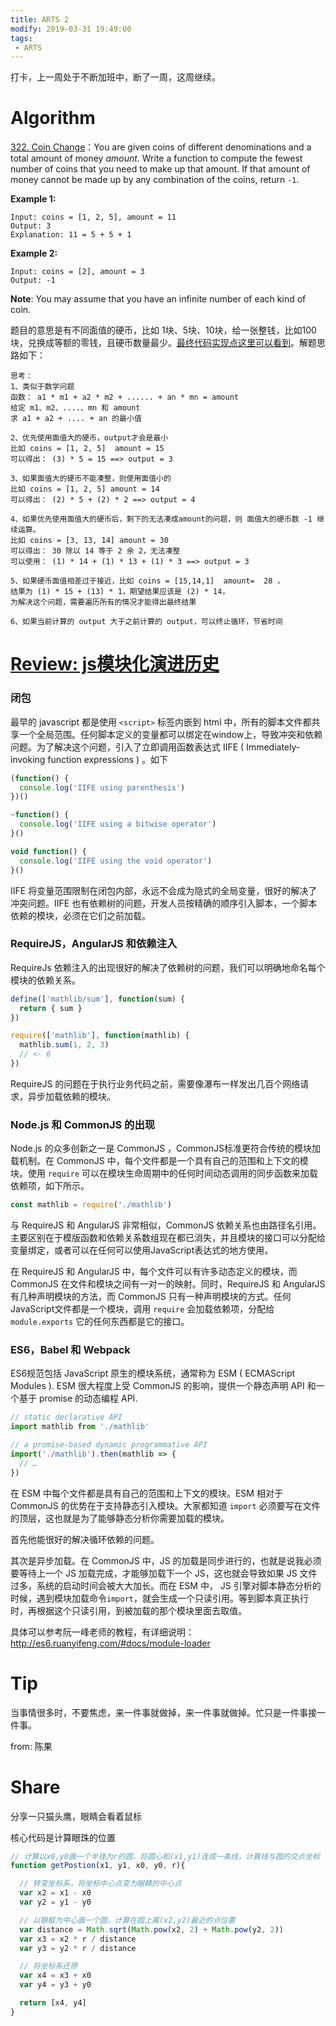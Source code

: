 ```yaml
---
title: ARTS 2
modify: 2019-03-31 19:49:00
tags:
 - ARTS
---
```


打卡，上一周处于不断加班中，断了一周，这周继续。

<!-- more -->

# Algorithm

[322. Coin Change](https://leetcode.com/problems/coin-change)：You are given coins of different denominations and a total amount of money *amount*. Write a function to compute the fewest number of coins that you need to make up that amount. If that amount of money cannot be made up by any combination of the coins, return `-1`.

**Example 1:**

```
Input: coins = [1, 2, 5], amount = 11
Output: 3 
Explanation: 11 = 5 + 5 + 1
```

**Example 2:**

```
Input: coins = [2], amount = 3
Output: -1
```

**Note**:
You may assume that you have an infinite number of each kind of coin.

题目的意思是有不同面值的硬币，比如 1块、5块、10块，给一张整钱，比如100块，兑换成等额的零钱，且硬币数量最少。[最终代码实现点这里可以看到](https://github.com/qpingcode/leetcode-java/blob/master/src/main/java/me/qping/learning/CoinChage.java)。解题思路如下：

```
思考：
1、类似于数学问题
函数： a1 * m1 + a2 * m2 + ...... + an * mn = amount
给定 m1、m2、....、mn 和 amount
求 a1 + a2 + .... + an 的最小值

2、优先使用面值大的硬币，output才会是最小
比如 coins = [1, 2, 5]  amount = 15
可以得出： (3) * 5 = 15 ==> output = 3

3、如果面值大的硬币不能凑整，则使用面值小的
比如 coins = [1, 2, 5] amount = 14
可以得出： (2) * 5 + (2) * 2 ==> output = 4

4、如果优先使用面值大的硬币后，剩下的无法凑成amount的问题，则 面值大的硬币数 -1 继续运算。
比如 coins = [3, 13, 14] amount = 30
可以得出： 30 除以 14 等于 2 余 2，无法凑整
可以使用： (1) * 14 + (1) * 13 + (1) * 3 ==> output = 3

5、如果硬币面值相差过于接近，比如 coins = [15,14,1]  amount=  28 ，
结果为 (1) * 15 + (13) * 1，期望结果应该是 (2) * 14，
为解决这个问题，需要遍历所有的情况才能得出最终结果

6、如果当前计算的 output 大于之前计算的 output，可以终止循环，节省时间
```





# [Review: js模块化演进历史](https://ponyfoo.com/articles/brief-history-of-modularity)

### 闭包

最早的 javascript 都是使用 `<script>` 标签内嵌到 html 中，所有的脚本文件都共享一个全局范围。任何脚本定义的变量都可以绑定在window上，导致冲突和依赖问题。为了解决这个问题，引入了立即调用函数表达式  IIFE  ( Immediately-invoking function expressions  ) 。如下

``` javascript
(function() {
  console.log('IIFE using parenthesis')
})()

~function() {
  console.log('IIFE using a bitwise operator')
}()

void function() {
  console.log('IIFE using the void operator')
}()
```

 IIFE 将变量范围限制在闭包内部，永远不会成为隐式的全局变量，很好的解决了冲突问题。IIFE 也有依赖树的问题，开发人员按精确的顺序引入脚本，一个脚本依赖的模块，必须在它们之前加载。

### RequireJS，AngularJS 和依赖注入

RequireJs 依赖注入的出现很好的解决了依赖树的问题，我们可以明确地命名每个模块的依赖关系。

``` javascript
define(['mathlib/sum'], function(sum) {
  return { sum }
})

require(['mathlib'], function(mathlib) {
  mathlib.sum(1, 2, 3)
  // <- 6
})
```

RequireJS 的问题在于执行业务代码之前，需要像瀑布一样发出几百个网络请求，异步加载依赖的模块。

### Node.js 和 CommonJS 的出现

Node.js 的众多创新之一是 CommonJS ，CommonJS标准更符合传统的模块加载机制。在 CommonJS 中，每个文件都是一个具有自己的范围和上下文的模块。使用 `require` 可以在模块生命周期中的任何时间动态调用的同步函数来加载依赖项，如下所示。

```javascript
const mathlib = require('./mathlib')
```

与 RequireJS 和 AngularJS 非常相似，CommonJS 依赖关系也由路径名引用。主要区别在于模版函数和依赖关系数组现在都已消失，并且模块的接口可以分配给变量绑定，或者可以在任何可以使用JavaScript表达式的地方使用。

在 RequireJS 和 AngularJS 中，每个文件可以有许多动态定义的模块，而 CommonJS 在文件和模块之间有一对一的映射。同时，RequireJS 和 AngularJS 有几种声明模块的方法，而 CommonJS 只有一种声明模块的方式。任何JavaScript文件都是一个模块，调用 `require` 会加载依赖项，分配给 `module.exports` 它的任何东西都是它的接口。

### ES6，Babel 和 Webpack

ES6规范包括 JavaScript 原生的模块系统，通常称为 ESM ( ECMAScript Modules ). ESM 很大程度上受 CommonJS 的影响，提供一个静态声明 API 和一个基于 promise 的动态编程 API.

``` javascript
// static declarative API 
import mathlib from './mathlib'

// a promise-based dynamic programmative API
import('./mathlib').then(mathlib => {
  // …
})
```

在 ESM 中每个文件都是具有自己的范围和上下文的模块。ESM 相对于 CommonJS 的优势在于支持静态引入模块。大家都知道 `import` 必须要写在文件的顶层，这也就是为了能够静态分析你需要加载的模块。

首先他能很好的解决循环依赖的问题。

其次是异步加载。在 CommonJS 中，JS 的加载是同步进行的，也就是说我必须要等待上一个 JS 加载完成，才能够加载下一个 JS，这也就会导致如果 JS 文件过多，系统的启动时间会被大大加长。而在 ESM 中， JS 引擎对脚本静态分析的时候，遇到模块加载命令`import`，就会生成一个只读引用。等到脚本真正执行时，再根据这个只读引用，到被加载的那个模块里面去取值。

具体可以参考阮一峰老师的教程，有详细说明：<http://es6.ruanyifeng.com/#docs/module-loader>





# Tip

当事情很多时，不要焦虑，来一件事就做掉，来一件事就做掉。忙只是一件事接一件事。

from: 陈果





# Share

分享一只猫头鹰，眼睛会看着鼠标

<plugin name="plugin-owl" params="{}"></plugin>

核心代码是计算眼珠的位置

``` javascript
// 计算以x0,y0画一个半径为r的圆，将圆心和(x1,y1)连成一条线，计算线与圆的交点坐标
function getPostion(x1, y1, x0, y0, r){

  // 转变坐标系，将坐标中心点变为眼睛的中心点
  var x2 = x1 - x0
  var y2 = y1 - y0

  // 以眼框为中心画一个圆，计算在圆上离(x2,y2)最近的点位置
  var distance = Math.sqrt(Math.pow(x2, 2) + Math.pow(y2, 2))
  var x3 = x2 * r / distance
  var y3 = y2 * r / distance

  // 将坐标系还原
  var x4 = x3 + x0
  var y4 = y3 + y0

  return [x4, y4]
}
```

